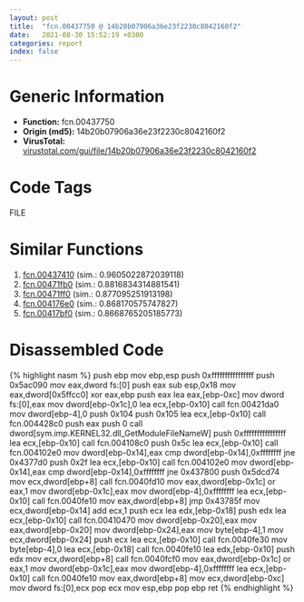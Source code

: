 ```yaml
---
layout: post
title:  "fcn.00437750 @ 14b20b07906a36e23f2230c8042160f2"
date:   2021-08-30 15:52:19 +0300
categories: report
index: false
---
```


# Generic Information
- **Function:** fcn.00437750
- **Origin (md5):** 14b20b07906a36e23f2230c8042160f2
- **VirusTotal:** [virustotal.com/gui/file/14b20b07906a36e23f2230c8042160f2][virustotal_ref]

# Code Tags
<span class="tag" id="FILE">FILE</span>


# Similar Functions

1. [fcn.00437410][similar_1_ref] (sim.: 0.9605022872039118)
2. [fcn.00471fb0][similar_2_ref] (sim.: 0.8816834314881541)
3. [fcn.00471ff0][similar_3_ref] (sim.: 0.877095251913198)
4. [fcn.004176e0][similar_4_ref] (sim.: 0.868170575747827)
5. [fcn.00417bf0][similar_5_ref] (sim.: 0.8668765205185773)


# Disassembled Code

{% highlight nasm %}
push ebp
mov ebp,esp
push 0xffffffffffffffff
push 0x5ac090
mov eax,dword fs:[0]
push eax
sub esp,0x18
mov eax,dword[0x5ffcc0]
xor eax,ebp
push eax
lea eax,[ebp-0xc]
mov dword fs:[0],eax
mov dword[ebp-0x1c],0
lea ecx,[ebp-0x10]
call fcn.00421da0
mov dword[ebp-4],0
push 0x104
push 0x105
lea ecx,[ebp-0x10]
call fcn.004428c0
push eax
push 0
call dword[sym.imp.KERNEL32.dll_GetModuleFileNameW]
push 0xffffffffffffffff
lea ecx,[ebp-0x10]
call fcn.004108c0
push 0x5c
lea ecx,[ebp-0x10]
call fcn.004102e0
mov dword[ebp-0x14],eax
cmp dword[ebp-0x14],0xffffffff
jne 0x4377d0
push 0x2f
lea ecx,[ebp-0x10]
call fcn.004102e0
mov dword[ebp-0x14],eax
cmp dword[ebp-0x14],0xffffffff
jne 0x437800
push 0x5dcd74
mov ecx,dword[ebp+8]
call fcn.0040fd10
mov eax,dword[ebp-0x1c]
or eax,1
mov dword[ebp-0x1c],eax
mov dword[ebp-4],0xffffffff
lea ecx,[ebp-0x10]
call fcn.0040fe10
mov eax,dword[ebp+8]
jmp 0x43785f
mov ecx,dword[ebp-0x14]
add ecx,1
push ecx
lea edx,[ebp-0x18]
push edx
lea ecx,[ebp-0x10]
call fcn.00410470
mov dword[ebp-0x20],eax
mov eax,dword[ebp-0x20]
mov dword[ebp-0x24],eax
mov byte[ebp-4],1
mov ecx,dword[ebp-0x24]
push ecx
lea ecx,[ebp-0x10]
call fcn.0040fe30
mov byte[ebp-4],0
lea ecx,[ebp-0x18]
call fcn.0040fe10
lea edx,[ebp-0x10]
push edx
mov ecx,dword[ebp+8]
call fcn.0040fcf0
mov eax,dword[ebp-0x1c]
or eax,1
mov dword[ebp-0x1c],eax
mov dword[ebp-4],0xffffffff
lea ecx,[ebp-0x10]
call fcn.0040fe10
mov eax,dword[ebp+8]
mov ecx,dword[ebp-0xc]
mov dword fs:[0],ecx
pop ecx
mov esp,ebp
pop ebp
ret 
{% endhighlight %}


[similar_1_ref]: /report/fcn.00437410@c60344b51fa39a329b92557d24ff7670
[similar_2_ref]: /report/fcn.00471fb0@c60344b51fa39a329b92557d24ff7670
[similar_3_ref]: /report/fcn.00471ff0@14b20b07906a36e23f2230c8042160f2
[similar_4_ref]: /report/fcn.004176e0@c60344b51fa39a329b92557d24ff7670
[similar_5_ref]: /report/fcn.00417bf0@14b20b07906a36e23f2230c8042160f2
[virustotal_ref]: https://www.virustotal.com/gui/file/14b20b07906a36e23f2230c8042160f2